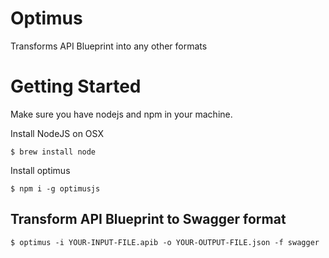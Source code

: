 # Optimus

Transforms API Blueprint into any other formats

# Getting Started

Make sure you have nodejs and npm in your machine.

Install NodeJS on OSX
```
$ brew install node
```

Install optimus

```
$ npm i -g optimusjs
```

## Transform API Blueprint to Swagger format

```
$ optimus -i YOUR-INPUT-FILE.apib -o YOUR-OUTPUT-FILE.json -f swagger
```
